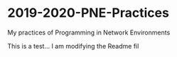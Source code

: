 # 2019-2020-PNE-Practices
My practices of Programming in Network Environments

This is a test... I am modifying the Readme fil

